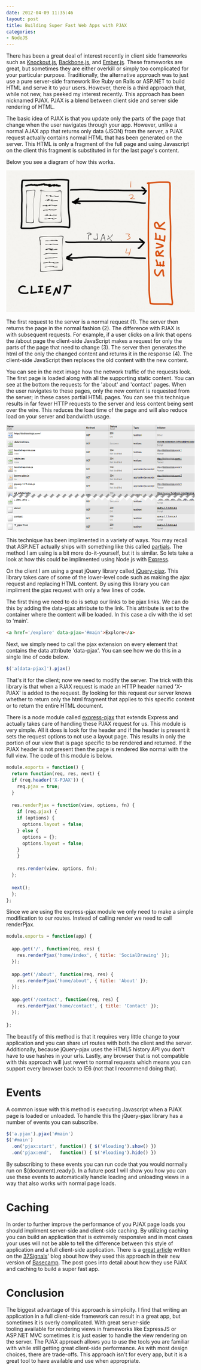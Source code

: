 ```yaml
---
date: 2012-04-09 11:35:46
layout: post
title: Building Super Fast Web Apps with PJAX
categories:
- NodeJS
---
```


There has been a great deal of interest recently in client side frameworks such as [Knockout.js](http://knockoutjs.com/), [Backbone.js](http://documentcloud.github.com/backbone/), and [Ember.js](http://emberjs.com/). These frameworks are great, but sometimes they are either overkill or simply too complicated for your particular purpose. Traditionally, the alternative approach was to just use a pure server-side framework like Ruby on Rails or ASP.NET to build HTML and serve it to your users. However, there is a third approach that, while not new, has peeked my interest recently. This approach has been nicknamed PJAX. PJAX is a blend between client side and server side rendering of HTML.

The basic idea of PJAX is that you update only the parts of the page that change when the user navigates through your app. However, unlike a normal AJAX app that returns only data (JSON) from the server, a PJAX request actually contains normal HTML that has been generated on the server. This HTML is only a fragment of the full page and using Javascript on the client this fragment is substituted in for the last page's content.

Below you see a diagram of how this works.

[![](/images/2012/04/pjax-requests.jpg)](/images/2012/04/pjax-requests.jpg)

The first request to the server is a normal request (1). The server then returns the page in the normal fashion (2). The difference with PJAX is with subsequent requests. For example, if a user clicks on a link that opens the /about page the client-side JavaScript makes a request for only the parts of the page that need to change (3). The server then generates the html of the only the changed content and returns it in the response (4). The client-side JavaScript then replaces the old content with the new content.

You can see in the next image how the network traffic of the requests look. The first page is loaded along with all the supporting static content. You can see at the bottom the requests for the 'about' and 'contact' pages. When the user navigates to these pages, only the new content is requested from the server; in these cases partial HTML pages. You can see this technique results in far fewer HTTP requests to the server and less content being sent over the wire. This reduces the load time of the page and will also reduce load on your server and bandwidth usage.

![](/images/2012/04/pjaxrequests.png)

This technique has been implimented in a variety of ways. You may recall that ASP.NET actually ships with something like this called [partials](http://www.asp.net/web-forms/tutorials/aspnet-ajax/understanding-partial-page-updates-with-asp-net-ajax). The method I am using is a bit more do-it-yourself, but it is similar. So lets take a look at how this could be implimented using Node.js with [Express](http://expressjs.com/).

On the client I am using a great jQuery library called[ jQuery-pjax](https://github.com/defunkt/jquery-pjax). This library takes care of some of the lower-level code such as making the ajax request and replacing HTML content. By using this library you can impliment the pjax request with only a few lines of code.

The first thing we need to do is setup our links to be pjax links. We can do this by adding the data-pjax attribute to the link. This attribute is set to the container where the content will be loaded. In this case a div with the id set to 'main'.

```html
<a href='/explore' data-pjax='#main'>Explore</a>
```

Next, we simply need to call the pjax extension on every element that contains the data attribute 'data-pjax'. You can see how we do this in a single line of code below.

```js
$('a[data-pjax]').pjax()
```

That's it for the client; now we need to modify the server. The trick with this library is that when a PJAX request is made an HTTP header named 'X-PJAX' is added to the request. By looking for this request our server knows whether to return only the html fragment that applies to this specific content or to return the entire HTML document.

There is a node module called [express-pjax](https://github.com/dakatsuka/express-pjax) that extends Express and actually takes care of handling these PJAX request for us. This module is very simple. All it does is look for the header and if the header is present it sets the request options to not use a layout page. This results in only the portion of our view that is page specific to be rendered and returned. If the PJAX header is not present then the page is rendered like normal with the full view. The code of this module is below.

```js
module.exports = function() {
  return function(req, res, next) {
  if (req.header('X-PJAX')) {
    req.pjax = true;
  }

  res.renderPjax = function(view, options, fn) {
    if (req.pjax) {
    if (options) {
      options.layout = false;
    } else {
      options = {};
      options.layout = false;
    }
    }

    res.render(view, options, fn);
  };

  next();
  };
};
```

Since we are using the express-pjax module we only need to make a simple modification to our routes. Instead of calling render we need to call renderPjax.

```js
module.exports = function(app) {

  app.get('/', function(req, res) {
    res.renderPjax('home/index', { title: 'SocialDrawing' });
  });

  app.get('/about', function(req, res) {
    res.renderPjax('home/about', { title: 'About' });
  });

  app.get('/contact', function(req, res) {
    res.renderPjax('home/contact', { title: 'Contact' });
  });

};
```

The beautify of this method is that it requires very little change to your application and you can share url routes with both the client and the server. Additionally, because jQuery-pjax uses the HTML5 history API you don't have to use hashes in your urls. Lastly, any browser that is not compatible with this approach will just revert to normal requests which means you can support every browser back to IE6 (not that I recommend doing that).

# Events
A common issue with this method is executing Javascript when a PJAX page is loaded or unloaded. To handle this the jQuery-pjax library has a number of events you can subscribe.

```js
$('a.pjax').pjax('#main')
$('#main')
  .on('pjax:start', function() { $('#loading').show() })
  .on('pjax:end',   function() { $('#loading').hide() })
```

By subscribing to these events you can run code that you would normally run on $(document).ready(). In a future post I will show you how you can use these events to automatically handle loading and unloading views in a way that also works with normal page loads.

# Caching
In order to further improve the performance of you PJAX page loads you should impliment server-side and client-side caching. By utilizing caching you can build an application that is extremely responsive and in most cases your uses will not be able to tell the difference between this style of application and a full client-side application. There is a [great article](http://37signals.com/svn/posts/3112-how-basecamp-next-got-to-be-so-damn-fast-without-using-much-client-side-ui) written on the [37Signals](http://37signals.com/)' blog about how they used this approach in their new version of [Basecamp](http://basecamp.com). The post goes into detail about how they use PJAX and caching to build a super fast app.

# Conclusion
The biggest advantage of this approach is simplicity. I find that writing an application in a full client-side framework can result in a great app, but sometimes it is overly complicated. With great server-side tooling available for rendering views in frameworks like ExpressJS or ASP.NET MVC sometimes it is just easier to handle the view rendering on the server. The PJAX approach allows you to use the tools you are familiar with while still getting great client-side performance. As with most design choices, there are trade-offs. This approach isn't for every app, but it is a great tool to have available and use when appropriate.
